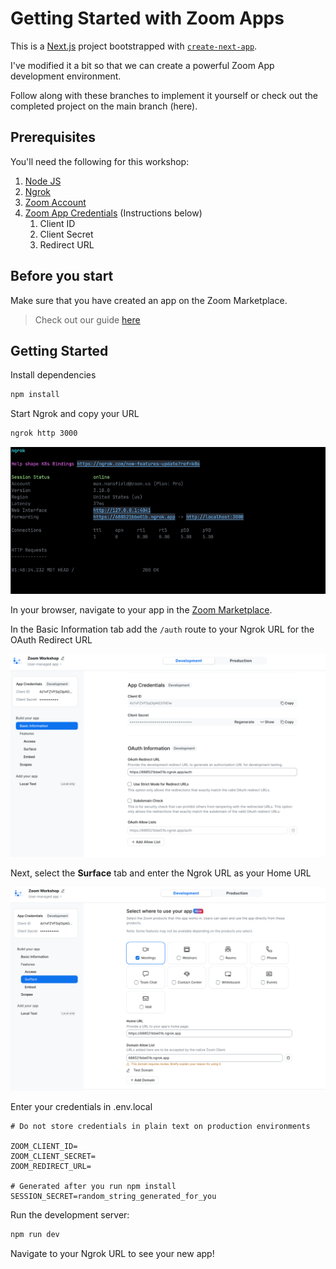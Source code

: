 # Getting Started with Zoom Apps

This is a [Next.js](https://nextjs.org) project bootstrapped with [
`create-next-app`](https://github.com/vercel/next.js/tree/canary/packages/create-next-app). 

I've modified it a bit so
that we can create a powerful Zoom App development environment. 

Follow along with these branches to implement it yourself
or check out the completed project on the main branch (here).

## Prerequisites

You'll need the following for this workshop:

1. [Node JS](https://nodejs.org/en/)
2. [Ngrok](https://ngrok.com/docs/getting-started)
3. [Zoom Account](https://support.zoom.us/hc/en-us/articles/207278726-Plan-Types-)
4. [Zoom App Credentials](#config:-app-credentials) (Instructions below)
   1. Client ID
   2. Client Secret
   3. Redirect URL

## Before you start

Make sure that you have created an app on the Zoom Marketplace. 

> Check out our guide [here](https://developers.zoom.us/docs/build-flow/)

## Getting Started

Install dependencies

```bash
npm install
```

Start Ngrok and copy your URL

```bash
ngrok http 3000
```

![ngrok screen](public/ngrok.png)

In your browser, navigate to your app in the [Zoom Marketplace](https://marketplace.zoom.us/user/build). 

In the Basic Information tab add the `/auth` route to your Ngrok URL for the OAuth Redirect URL

![oauth information](public/basic-info-tab.png)


Next, select the **Surface** tab and enter the Ngrok URL as your Home URL

![surface tab](public/surface-tab.png)


Enter your credentials in .env.local

```dotenv
# Do not store credentials in plain text on production environments

ZOOM_CLIENT_ID=
ZOOM_CLIENT_SECRET=
ZOOM_REDIRECT_URL=

# Generated after you run npm install
SESSION_SECRET=random_string_generated_for_you
```

Run the development server:

```bash
npm run dev
```

Navigate to your Ngrok URL to see your new app!
